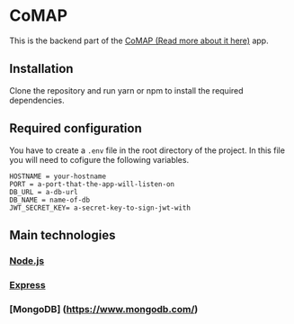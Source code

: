 # CoMAP

This is the backend part of the [CoMAP (Read more about it here)](https://github.com/kuzunov/comap) app.

## Installation 

Clone the repository and run yarn or npm to install the required dependencies.

## Required configuration

You have to create a `.env` file in the root directory of the project.
In this file you will need to cofigure the following variables.

```
HOSTNAME = your-hostname
PORT = a-port-that-the-app-will-listen-on
DB_URL = a-db-url
DB_NAME = name-of-db
JWT_SECRET_KEY= a-secret-key-to-sign-jwt-with
```

## Main technologies

### [Node.js](https://nodejs.org/en/)
### [Express](https://expressjs.com/)
### [MongoDB] (https://www.mongodb.com/)
